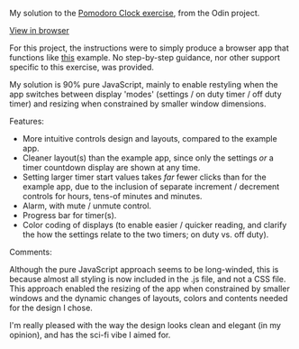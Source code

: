 My solution to the [Pomodoro Clock exercise](https://www.theodinproject.com/courses/web-development-101/lessons/pairing-project), from the Odin project.

[View in browser](https://jinjagit.github.io/pomodoro/)

For this project, the instructions were to simply produce a browser app that functions like [this](http://romantic-trouble.surge.sh/) example. No step-by-step guidance, nor other support specific to this exercise, was provided.

My solution is 90% pure JavaScript, mainly to enable restyling when the app switches between display 'modes' (settings / on duty timer / off duty timer) and resizing when constrained by smaller window dimensions.

Features:

  * More intuitive controls design and layouts, compared to the example app.
  * Cleaner layout(s) than the example app, since only the settings _or_ a timer countdown display are shown at any time.
  * Setting larger timer start values takes _far_ fewer clicks than for the example app, due to the inclusion of separate increment / decrement controls for hours, tens-of minutes and minutes.
  * Alarm, with mute / unmute control.
  * Progress bar for timer(s).
  * Color coding of displays (to enable easier / quicker reading, and clarify the how the settings relate to the two timers; on duty vs. off duty).

Comments:

Although the pure JavaScript approach seems to be long-winded, this is because almost all styling is now included in the .js file, and not a CSS file. This approach enabled the resizing of the app when constrained by smaller windows and the dynamic changes of layouts, colors and contents needed for the design I chose.

I'm really pleased with the way the design looks clean and elegant (in my opinion), and has the sci-fi vibe I aimed for.
